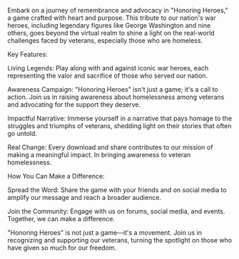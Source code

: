 Embark on a journey of remembrance and advocacy in "Honoring Heroes," a game crafted with heart and purpose. This tribute to our nation's war heroes, including legendary figures like George Washington and nine others, goes beyond the virtual realm to shine a light on the real-world challenges faced by veterans, especially those who are homeless.

Key Features:

Living Legends: Play along with and against iconic war heroes, each representing the valor and sacrifice of those who served our nation.

Awareness Campaign: "Honoring Heroes" isn't just a game; it's a call to action. Join us in raising awareness about homelessness among veterans and advocating for the support they deserve.

Impactful Narrative: Immerse yourself in a narrative that pays homage to the struggles and triumphs of veterans, shedding light on their stories that often go untold.

Real Change: Every download and share contributes to our mission of making a meaningful impact. In bringing awareness to veteran homelessness.

How You Can Make a Difference:

Spread the Word: Share the game with your friends and on social media to amplify our message and reach a broader audience.

Join the Community: Engage with us on forums, social media, and events. Together, we can make a difference.

"Honoring Heroes" is not just a game—it's a movement. Join us in recognizing and supporting our veterans, turning the spotlight on those who have given so much for our freedom.
